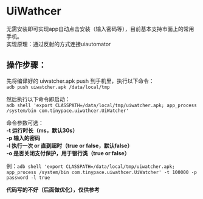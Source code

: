 # UiWathcer
无需安装即可实现app自动点击安装（输入密码等），目前基本支持市面上的常用手机。     
实现原理：通过反射的方式连接uiautomator
## 操作步骤：
先将编译好的 uiwatcher.apk push 到手机里，执行以下命令：  
`adb push uiwatcher.apk /data/local/tmp`  
        
然后执行以下命令即启动：  
`adb shell 'export CLASSPATH=/data/local/tmp/uiwatcher.apk; app_process /system/bin com.tinypace.uiwathcer.UiWatcher'`  
        
命令参数可选：  
**-t  运行时长（ms，默认30s）**   
**-p  输入的密码**  
**-l  执行一次 or 直到超时（true or false，默认false）**  
**-o  是否关闭支付保护，用于银行类（true or false）**  
        
例：`adb shell 'export CLASSPATH=/data/local/tmp/uiwatcher.apk; app_process /system/bin com.tinypace.uiwathcer.UiWatcher' -t 100000 -p password -l true`  
                
**代码写的不好（后面做优化），仅供参考**
